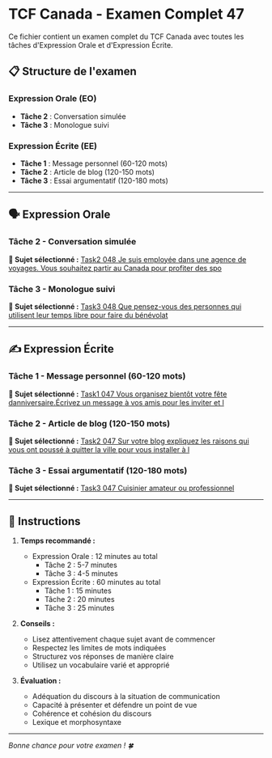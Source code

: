 # TCF Canada - Examen Complet 47

Ce fichier contient un examen complet du TCF Canada avec toutes les tâches d'Expression Orale et d'Expression Écrite.

## 📋 Structure de l'examen

### Expression Orale (EO)
- **Tâche 2** : Conversation simulée
- **Tâche 3** : Monologue suivi

### Expression Écrite (EE)  
- **Tâche 1** : Message personnel (60-120 mots)
- **Tâche 2** : Article de blog (120-150 mots)
- **Tâche 3** : Essai argumentatif (120-180 mots)

---

## 🗣️ Expression Orale

### Tâche 2 - Conversation simulée

**📄 Sujet sélectionné :** [Task2 048 Je suis employée dans une agence de voyages. Vous souhaitez partir au Canada pour profiter des spo](tcf_canada/eo/task2/task2_048_Je_suis_employée_dans_une_agence_de_voyages._Vous_souhaitez_partir_au_Canada_pour_profiter_des_spo.md)

### Tâche 3 - Monologue suivi

**📄 Sujet sélectionné :** [Task3 048 Que pensez-vous des personnes qui utilisent leur temps libre pour faire du bénévolat](tcf_canada/eo/task3/task3_048_Que_pensez-vous_des_personnes_qui_utilisent_leur_temps_libre_pour_faire_du_bénévolat.md)

---

## ✍️ Expression Écrite

### Tâche 1 - Message personnel (60-120 mots)

**📄 Sujet sélectionné :** [Task1 047 Vous organisez bientôt votre fête danniversaire.Écrivez un message à vos amis pour les inviter et l](tcf_canada/ee/task1/task1_047_Vous_organisez_bientôt_votre_fête_danniversaire.Écrivez_un_message_à_vos_amis_pour_les_inviter_et_l.md)

### Tâche 2 - Article de blog (120-150 mots)

**📄 Sujet sélectionné :** [Task2 047 Sur votre blog expliquez les raisons qui vous ont poussé à quitter la ville pour vous installer à l](tcf_canada/ee/task2/task2_047_Sur_votre_blog_expliquez_les_raisons_qui_vous_ont_poussé_à_quitter_la_ville_pour_vous_installer_à_l.md)

### Tâche 3 - Essai argumentatif (120-180 mots)

**📄 Sujet sélectionné :** [Task3 047 Cuisinier amateur ou professionnel](tcf_canada/ee/task3/task3_047_Cuisinier_amateur_ou_professionnel.md)

---

## 📝 Instructions

1. **Temps recommandé :**
   - Expression Orale : 12 minutes au total
     - Tâche 2 : 5-7 minutes
     - Tâche 3 : 4-5 minutes
   - Expression Écrite : 60 minutes au total
     - Tâche 1 : 15 minutes
     - Tâche 2 : 20 minutes  
     - Tâche 3 : 25 minutes

2. **Conseils :**
   - Lisez attentivement chaque sujet avant de commencer
   - Respectez les limites de mots indiquées
   - Structurez vos réponses de manière claire
   - Utilisez un vocabulaire varié et approprié

3. **Évaluation :**
   - Adéquation du discours à la situation de communication
   - Capacité à présenter et défendre un point de vue
   - Cohérence et cohésion du discours
   - Lexique et morphosyntaxe

---

*Bonne chance pour votre examen ! 🍀*
